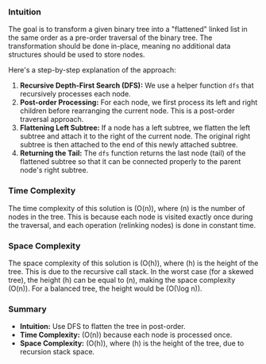 
### Intuition

The goal is to transform a given binary tree into a "flattened" linked list in the same order as a pre-order traversal of the binary tree. The transformation should be done in-place, meaning no additional data structures should be used to store nodes.

Here's a step-by-step explanation of the approach:

1. **Recursive Depth-First Search (DFS):** We use a helper function `dfs` that recursively processes each node.
2. **Post-order Processing:** For each node, we first process its left and right children before rearranging the current node. This is a post-order traversal approach.
3. **Flattening Left Subtree:** If a node has a left subtree, we flatten the left subtree and attach it to the right of the current node. The original right subtree is then attached to the end of this newly attached subtree.
4. **Returning the Tail:** The `dfs` function returns the last node (tail) of the flattened subtree so that it can be connected properly to the parent node's right subtree.

### Time Complexity

The time complexity of this solution is \(O(n)\), where \(n\) is the number of nodes in the tree. This is because each node is visited exactly once during the traversal, and each operation (relinking nodes) is done in constant time.

### Space Complexity

The space complexity of this solution is \(O(h)\), where \(h\) is the height of the tree. This is due to the recursive call stack. In the worst case (for a skewed tree), the height \(h\) can be equal to \(n\), making the space complexity \(O(n)\). For a balanced tree, the height would be \(O(\log n)\).

### Summary

- **Intuition:** Use DFS to flatten the tree in post-order.
- **Time Complexity:** \(O(n)\) because each node is processed once.
- **Space Complexity:** \(O(h)\), where \(h\) is the height of the tree, due to recursion stack space.
